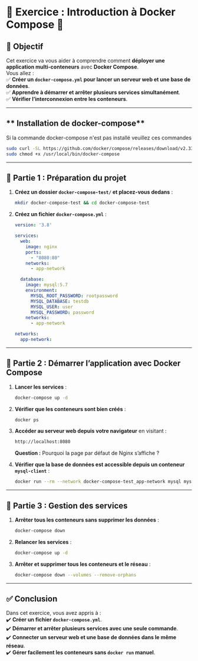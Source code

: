 

# **📝 Exercice : Introduction à Docker Compose 🚀**

## **📌 Objectif**
Cet exercice va vous aider à comprendre comment **déployer une application multi-conteneurs** avec **Docker Compose**.  
Vous allez :  
✅ **Créer un `docker-compose.yml` pour lancer un serveur web et une base de données**.  
✅ **Apprendre à démarrer et arrêter plusieurs services simultanément**.  
✅ **Vérifier l’interconnexion entre les conteneurs**.  

---
## ** Installation de docker-compose**

Si la commande docker-compose n'est pas installé veuillez ces commandes

```sh
sudo curl -SL https://github.com/docker/compose/releases/download/v2.33.1/docker-compose-linux-x86_64 -o /usr/local/bin/docker-compose
sudo chmod +x /usr/local/bin/docker-compose
```

---

## **🎯 Partie 1 : Préparation du projet**
1. **Créez un dossier `docker-compose-test/` et placez-vous dedans** :
   ```sh
   mkdir docker-compose-test && cd docker-compose-test
   ```
2. **Créez un fichier `docker-compose.yml`** :
   ```yaml
   version: '3.8'

   services:
     web:
       image: nginx
       ports:
         - "8080:80"
       networks:
         - app-network

     database:
       image: mysql:5.7
       environment:
         MYSQL_ROOT_PASSWORD: rootpassword
         MYSQL_DATABASE: testdb
         MYSQL_USER: user
         MYSQL_PASSWORD: password
       networks:
         - app-network

   networks:
     app-network:
   ```

---

## **🎯 Partie 2 : Démarrer l’application avec Docker Compose**
1. **Lancer les services** :
   ```sh
   docker-compose up -d
   ```
2. **Vérifier que les conteneurs sont bien créés** :
   ```sh
   docker ps
   ```
3. **Accéder au serveur web depuis votre navigateur** en visitant :  
   ```sh
   http://localhost:8080
   ```
   **Question :** Pourquoi la page par défaut de Nginx s’affiche ?

4. **Vérifier que la base de données est accessible depuis un conteneur `mysql-client`** :
   ```sh
   docker run --rm --network docker-compose-test_app-network mysql mysql -h database -u user -ppassword -e "SHOW DATABASES;"
   ```

---

## **🎯 Partie 3 : Gestion des services**
1. **Arrêter tous les conteneurs sans supprimer les données** :
   ```sh
   docker-compose down
   ```
2. **Relancer les services** :
   ```sh
   docker-compose up -d
   ```
3. **Arrêter et supprimer tous les conteneurs et le réseau** :
   ```sh
   docker-compose down --volumes --remove-orphans
   ```

---

## **✅ Conclusion**
Dans cet exercice, vous avez appris à :  
✔️ **Créer un fichier `docker-compose.yml`**.  
✔️ **Démarrer et arrêter plusieurs services avec une seule commande**.  
✔️ **Connecter un serveur web et une base de données dans le même réseau**.  
✔️ **Gérer facilement les conteneurs sans `docker run` manuel**.  




